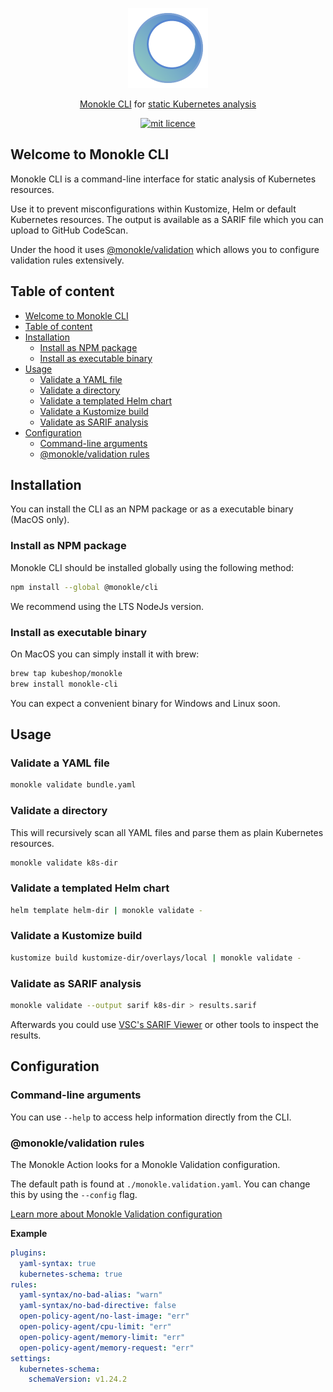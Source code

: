 <p align="center">
  <img src="docs/images/large-icon-256.png" alt="Monokle Logo" width="128" height="128"/>
</p>

<p align="center">
<a href="https://github.com/features/actions">Monokle CLI</a>
for <a href="">static Kubernetes analysis</a>
</p>

<p align="center">
  <a href="https://github.com/kubeshop/monokle-core/tree/main/packages/validation">
    <img title="mit licence" src="https://img.shields.io/badge/License-MIT-yellow.svg"/>
  </a>
</p>

## Welcome to Monokle CLI

Monokle CLI is a command-line interface for static analysis of Kubernetes resources.

Use it to prevent misconfigurations within Kustomize, Helm or default Kubernetes resources. The output is available as a SARIF file which you can upload to GitHub CodeScan.

Under the hood it uses [@monokle/validation][monokle-validation] which allows you to configure validation rules extensively.

## Table of content

- [Welcome to Monokle CLI](#welcome-to-monokle-cli)
- [Table of content](#table-of-content)
- [Installation](#installation)
  - [Install as NPM package](#install-as-npm-package)
  - [Install as executable binary](#install-as-executable-binary)
- [Usage](#usage)
  - [Validate a YAML file](#validate-a-yaml-file)
  - [Validate a directory](#validate-a-directory)
  - [Validate a templated Helm chart](#validate-a-templated-helm-chart)
  - [Validate a Kustomize build](#validate-a-kustomize-build)
  - [Validate as SARIF analysis](#validate-as-sarif-analysis)
- [Configuration](#configuration)
  - [Command-line arguments](#command-line-arguments)
  - [@monokle/validation rules](#monoklevalidation-rules)

## Installation

You can install the CLI as an NPM package or as a executable binary (MacOS only).

### Install as NPM package

Monokle CLI should be installed globally using the following method:

```bash
npm install --global @monokle/cli
```

We recommend using the LTS NodeJs version.

### Install as executable binary

On MacOS you can simply install it with brew:

```bash
brew tap kubeshop/monokle
brew install monokle-cli
```

You can expect a convenient binary for Windows and Linux soon.

## Usage

### Validate a YAML file

```bash
monokle validate bundle.yaml
```

### Validate a directory

This will recursively scan all YAML files and parse them as plain Kubernetes resources.

```bash
monokle validate k8s-dir
```

### Validate a templated Helm chart

```bash
helm template helm-dir | monokle validate -
```

### Validate a Kustomize build

```bash
kustomize build kustomize-dir/overlays/local | monokle validate -
```

### Validate as SARIF analysis

```bash
monokle validate --output sarif k8s-dir > results.sarif
```

Afterwards you could use [VSC's SARIF Viewer][vsc-sarif] or other tools to inspect the results.

## Configuration

### Command-line arguments

You can use `--help` to access help information directly from the CLI.

### @monokle/validation rules

The Monokle Action looks for a Monokle Validation configuration.

The default path is found at `./monokle.validation.yaml`. You can change this by using the `--config` flag.

[Learn more about Monokle Validation configuration][monokle-validation-docs]

**Example**

```yaml
plugins:
  yaml-syntax: true
  kubernetes-schema: true
rules:
  yaml-syntax/no-bad-alias: "warn"
  yaml-syntax/no-bad-directive: false
  open-policy-agent/no-last-image: "err"
  open-policy-agent/cpu-limit: "err"
  open-policy-agent/memory-limit: "err"
  open-policy-agent/memory-request: "err"
settings:
  kubernetes-schema:
    schemaVersion: v1.24.2
```

[monokle-validation]: https://github.com/kubeshop/monokle-core/tree/main/packages/validation
[monokle-validation-docs]: https://github.com/kubeshop/monokle-core/blob/main/packages/validation/docs/configuration.md
[vsc-sarif]: https://marketplace.visualstudio.com/items?itemName=MS-SarifVSCode.sarif-viewer
